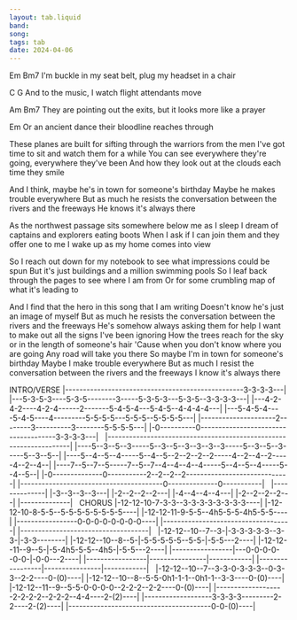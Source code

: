 ```yaml
---
layout: tab.liquid
band:
song:
tags: tab
date: 2024-04-06
---
```

Em							Bm7
I'm buckle in my seat belt, plug my headset in a chair

C							G
And to the music, I watch flight attendants move

Am							Bm7
They are pointing out the exits, but it looks more like a prayer

Em
Or an ancient dance their bloodline reaches through



These planes are built for sifting through the warriors from the men
I've got time to sit and watch them for a while
You can see everywhere they're going, everywhere they've been
And how they look out at the clouds each time they smile


And I think, maybe he's in town for someone's birthday
Maybe he makes trouble everywhere
But as much he resists the conversation between the rivers and the freeways
He knows it's always there


As the northwest passage sits somewhere below me as I sleep
I dream of captains and explorers eating boots
When I ask if I can join them and they offer one to me
I wake up as my home comes into view

So I reach out down for my notebook to see what impressions could be spun
But it's just buildings and a million swimming pools
So I leaf back through the pages to see where I am from
Or for some crumbling map of what it's leading to


And I find that the hero in this song that I am writing
Doesn't know he's just an image of myself
But as much he resists the conversation between the rivers and the freeways
He's somehow always asking them for help
I want to make out all the signs I've been ignoring
How the trees reach for the sky or in the length of someone's hair
'Cause when you don't know where you are going
Any road will take you there
So maybe I'm in town for someone's birthday
Maybe I make trouble everywhere
But as much I resist the conversation between the rivers and the freeways
I know it's always there


INTRO/VERSE |--------------------------------------------------3-3-3-3---| |---5-3-5-3----5-3-5--------3-----5-3-5-3---5-3-5--3-3-3-3---| |---4-2-4-2----4-2-4------2-------5-4-5-4---5-4-5--4-4-4-4---| |---5-4-5-4----5-4-5----4---------5-5-5-5---5-5-5--5-5-5-5---| |---------------------2--------3----------3--------5-5-5-5---| |-0----------0-------------------------------------3-3-3-3---|   |-------------------------------------------------------------------| |----5--3--5--3-----5--3--5--3--3--3--3-----5--3--5--3-----5--3--5--| |----5--4--5--4-----5--4--5--2--2--2--2-----4--2--4--2-----4--2--4--| |----7--5--7--5-----7--5--7--4--4--4--4-----5--4--5--4-----5--4--5--| |-0--------------0-----------2--2--2--2-----------------------------| |----------------------------------------0--------------0-----------|   |--------------| |-3--3--3--3---| |-2--2--2--2---| |-4--4--4--4---| |-2--2--2--2---| |--------------|   CHORUS |-12-12-10-7-3-3--3-3-3-3-3-3-3-3----| |-12-12-10-8-5-5--5-5-5-5-5-5-5-5----| |-12-12-11-9-5-5--4h5-5-5-4h5-5-5----| |-----------------0-0-0-0-0-0-0-0----| |------------------------------------| |------------------------------------|   |-12-12--10--7--3-|-3-3-3-3-3--3-3-|-3-3--------| |-12-12--10--8--5-|-5-5-5-5-5--5-5-|-5-5---2----| |-12-12--11--9--5-|-5-4h5-5-5--4h5-|-5-5---2----| |-----------------|---0-0-0-0--0-0-|-0-0---2----| |-----------------|----------------|------------| |-----------------|----------------|------------|   |-12-12--10--7--3-3-0-3-3-3--0-3-3--2-2----0-(0)----| |-12-12--10--8--5-5-0h1-1-1--0h1-1--3-3----0-(0)----| |-12-12--11--9--5-5-0-0-0-0--2-2-2--2-2----0-(0)----| |-------------------2-2-2-2--2-2-2--4-4----2-(2)----| |-------------------3-3-3-3---------2-2----2-(2)----| |----------------------------------------0-0-(0)----|

